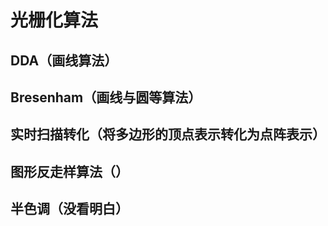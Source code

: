 # 光栅化算法

## DDA（画线算法）

## Bresenham（画线与圆等算法）

## 实时扫描转化（将多边形的顶点表示转化为点阵表示）

## 图形反走样算法（）

## 半色调（没看明白）
